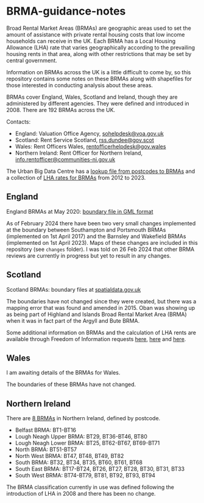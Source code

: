 # BRMA-guidance-notes

Broad Rental Market Areas (BRMAs) are geographic areas used to set the amount of assistance with private rental housing costs that low income households can receive in the UK. Each BRMA has a Local Housing Allowance (LHA) rate that varies geographically according to the prevailing housing rents in that area, along with other restrictions that may be set by central government.  

Information on BRMAs across the UK is a little difficult to come by, so this repository contains some notes on these BRMAs along with shapefiles for those interested in conducting analysis about these areas.

BRMAs cover England, Wales, Scotland and Ireland, though they are administered by different agencies. They were defined and introduced in 2008. There are 192 BRMAs across the UK. 

Contacts: 

- England: Valuation Office Agency, sohelpdesk@voa.gov.uk
- Scotland: Rent Service Scotland, rss.dundee@gov.scot
- Wales: Rent Officers Wales, rentofficerhelpdesk@gov.wales
- Northern Ireland: Rent Officer for Northern Ireland, info.rentofficer@communities-ni.gov.uk

The Urban Big Data Centre has a [lookup file from postcodes to BRMAs](https://data.ubdc.ac.uk/dataset/postcode-to-broad-rental-market-areas-brmas-lookup) and a collection of [LHA rates for BRMAs](https://data.ubdc.ac.uk/dataset/local-housing-allowance-lha-rates-per-broad-rental-market-area-brma-2012-2023) from 2012 to 2023. 


## England

England BRMAs at May 2020: [boundary file in GML format](https://www.gov.uk/government/publications/broad-rental-market-area-boundary-layer-for-geographical-information-system-gis-applicable-may-2020)

As of February 2024 there have been two very small changes implemented at the boundary between Southampton and Portsmouth BRMAs (implemented on 1st April 2017) and the Barnsley and Wakefield BRMAs (implemented on 1st April 2023). Maps of these changes are included in this repository (see `changes` folder). I was told on 26 Feb 2024 that other BRMA reviews are currently in progress but yet to result in any changes.  


## Scotland

Scotland BRMAs: boundary files at [spatialdata.gov.uk](https://spatialdata.gov.scot/geonetwork/srv/eng/catalog.search;jsessionid=45DAF936F7807CBFE9B598F5128FBE08#/metadata/ecf60902-9e71-41bc-b822-6a1f37934dc1)

The boundaries have not changed since they were created, but there was a mapping error that was found and amended in 2015. Oban was showing up as being part of Highland and Islands Broad Rental Market Area (BRMA) when it was in fact part of the Argyll and Bute BRMA.

Some additional information on BRMAs and the calculation of LHA rents are available through Freedom of Information requests [here](https://www.gov.scot/publications/foi-202300343447/), [here](https://www.gov.scot/publications/foi-202200303624/) and [here](https://www.gov.scot/publications/foi-202300368850/). 


## Wales 

I am awaiting details of the BRMAs for Wales. 

The boundaries of these BRMAs have not changed. 


## Northern Ireland 

There are [8 BRMAs](images/ni-brmas-Feb2024.jpg) in Northern Ireland, defined by postcode.

- Belfast BRMA: BT1-BT16
- Lough Neagh Upper BRMA: BT29, BT36-BT46, BT80
- Lough Neagh Lower BRMA: BT25, BT62-BT67, BT69-BT71
- North BRMA: BT51-BT57
- North West BRMA: BT47, BT48, BT49, BT82
- South BRMA: BT32, BT34, BT35, BT60, BT61, BT68
- South East BRMA: BT17-BT24, BT26, BT27, BT28, BT30, BT31, BT33
- South West BRMA: BT74-BT79, BT81, BT92, BT93, BT94

The BRMA classification currently in use was defined following the introduction of LHA in 2008 and there has been no change.

